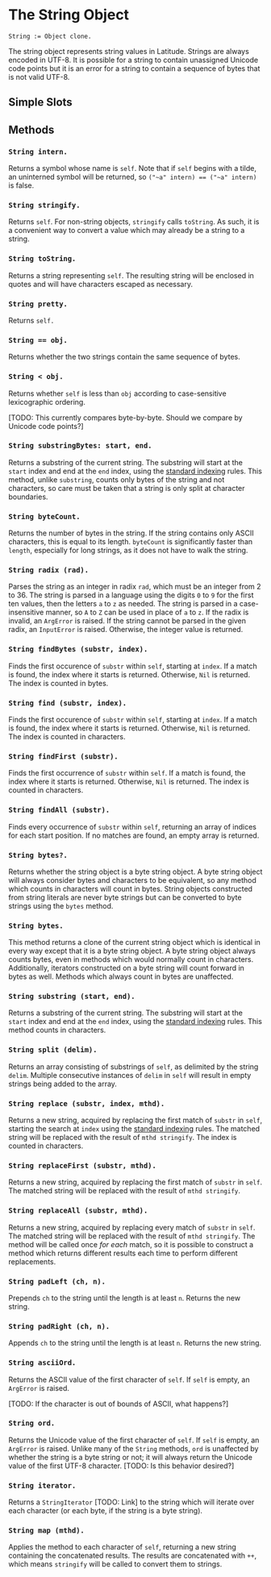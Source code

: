 
# The String Object

    String := Object clone.

The string object represents string values in Latitude. Strings are
always encoded in UTF-8. It is possible for a string to contain
unassigned Unicode code points but it is an error for a string to
contain a sequence of bytes that is not valid UTF-8.

## Simple Slots

## Methods

### `String intern.`

Returns a symbol whose name is `self`. Note that if `self` begins with
a tilde, an uninterned symbol will be returned, so `("~a" intern) ==
("~a" intern)` is false.

### `String stringify.`

Returns `self`. For non-string objects, `stringify` calls
`toString`. As such, it is a convenient way to convert a value which
may already be a string to a string.

### `String toString.`

Returns a string representing `self`. The resulting string will be
enclosed in quotes and will have characters escaped as necessary.

### `String pretty.`

Returns `self.`

### `String == obj.`

Returns whether the two strings contain the same sequence of bytes.

### `String < obj.`

Returns whether `self` is less than `obj` according to case-sensitive
lexicographic ordering.

[TODO: This currently compares byte-by-byte. Should we compare by
Unicode code points?]

### `String substringBytes: start, end.`

Returns a substring of the current string. The substring will start at
the `start` index and end at the `end` index, using
the [standard indexing](../appendix/terms.md#indexing) rules. This
method, unlike `substring`, counts only bytes of the string and not
characters, so care must be taken that a string is only split at
character boundaries.

### `String byteCount.`

Returns the number of bytes in the string. If the string contains only
ASCII characters, this is equal to its length. `byteCount` is
significantly faster than `length`, especially for long strings, as it
does not have to walk the string.

### `String radix (rad).`

Parses the string as an integer in radix `rad`, which must be an
integer from 2 to 36. The string is parsed in a language using the
digits `0` to `9` for the first ten values, then the letters `a` to
`z` as needed. The string is parsed in a case-insensitive manner, so
`A` to `Z` can be used in place of `a` to `z`. If the radix is
invalid, an `ArgError` is raised. If the string cannot be parsed in
the given radix, an `InputError` is raised. Otherwise, the integer
value is returned.

### `String findBytes (substr, index).`

Finds the first occurence of `substr` within `self`, starting at
`index`. If a match is found, the index where it starts is
returned. Otherwise, `Nil` is returned. The index is counted in bytes.

### `String find (substr, index).`

Finds the first occurence of `substr` within `self`, starting at
`index`. If a match is found, the index where it starts is
returned. Otherwise, `Nil` is returned. The index is counted in
characters.

### `String findFirst (substr).`

Finds the first occurrence of `substr`  within `self`. If a  match is
found,  the index  where it  starts is  returned. Otherwise,  `Nil` is
returned. The index is counted in characters.

### `String findAll (substr).`

Finds every occurrence of `substr` within `self`, returning an array
of indices for each start position. If no matches are found, an empty
array is returned.

### `String bytes?.`

Returns whether the string object is a byte string object. A byte
string object will always consider bytes and characters to be
equivalent, so any method which counts in characters will count in
bytes. String objects constructed from string literals are never byte
strings but can be converted to byte strings using the `bytes` method.

### `String bytes.`

This method returns a clone of the current string object which is
identical in every way except that it is a byte string object. A byte
string object always counts bytes, even in methods which would
normally count in characters. Additionally, iterators constructed on a
byte string will count forward in bytes as well. Methods which always
count in bytes are unaffected.

### `String substring (start, end).`

Returns a substring of the current string. The substring will start at
the `start` index and end at the `end` index, using
the [standard indexing](../appendix/terms.md#indexing) rules. This
method counts in characters.

### `String split (delim).`

Returns an array consisting of substrings of `self`, as delimited by
the string `delim`. Multiple consecutive instances of `delim` in
`self` will result in empty strings being added to the array.

### `String replace (substr, index, mthd).`

Returns a new string, acquired by replacing the first match of
`substr` in `self`, starting the search at `index` using
the [standard indexing](../appendix/terms.md#indexing) rules. The
matched string will be replaced with the result of `mthd
stringify`. The index is counted in characters.

### `String replaceFirst (substr, mthd).`

Returns a new string, acquired by replacing the first match of
`substr` in `self`. The matched string will be replaced with the
result of `mthd stringify`.

### `String replaceAll (substr, mthd).`

Returns a new string, acquired by replacing every match of `substr` in
`self`. The matched string will be replaced with the result of `mthd
stringify`. The method will be called once *for each* match, so it is
possible to construct a method which returns different results each
time to perform different replacements.

### `String padLeft (ch, n).`

Prepends `ch` to the string until the length is at least `n`. Returns
the new string.

### `String padRight (ch, n).`

Appends `ch` to the string until the length is at least `n`. Returns
the new string.

### `String asciiOrd.`

Returns the ASCII value of the first character of `self`. If `self` is
empty, an `ArgError` is raised.

[TODO: If the character is out of bounds of ASCII, what happens?]

### `String ord.`

Returns the Unicode value of the first character of `self`. If `self`
is empty, an `ArgError` is raised. Unlike many of the `String`
methods, `ord` is unaffected by whether the string is a byte string or
not; it will always return the Unicode value of the first UTF-8
character. [TODO: Is this behavior desired?]

### `String iterator.`

Returns a `StringIterator` [TODO: Link] to the string which will
iterate over each character (or each byte, if the string is a byte
string).

### `String map (mthd).`

Applies the method to each character of `self`, returning a new string
containing the concatenated results. The results are concatenated with
`++`, which means `stringify` will be called to convert them to
strings.
